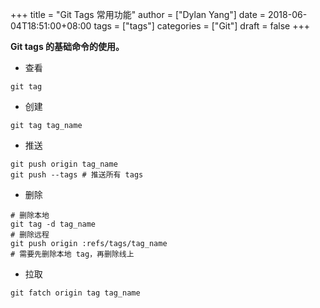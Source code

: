 +++
title = "Git Tags 常用功能"
author = ["Dylan Yang"]
date = 2018-06-04T18:51:00+08:00
tags = ["tags"]
categories = ["Git"]
draft = false
+++

**Git tags 的基础命令的使用。**

-   查看

<!--listend-->

```shell
git tag
```

-   创建

<!--listend-->

```shell
git tag tag_name
```

-   推送

<!--listend-->

```shell
git push origin tag_name
git push --tags # 推送所有 tags
```

-   删除

<!--listend-->

```shell
# 删除本地
git tag -d tag_name
# 删除远程
git push origin :refs/tags/tag_name
# 需要先删除本地 tag，再删除线上
```

-   拉取

<!--listend-->

```shell
git fatch origin tag tag_name
```
